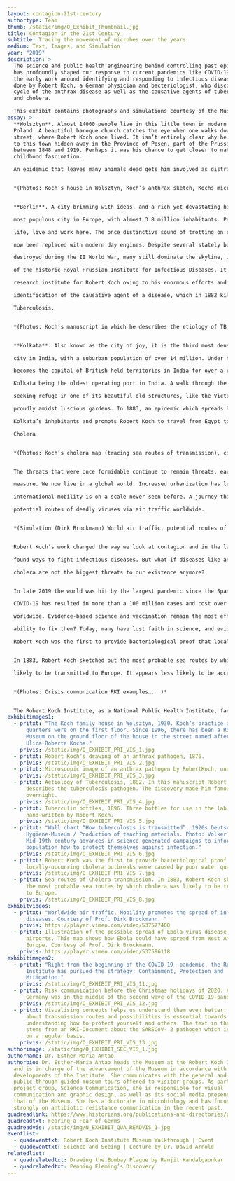 ```yaml
---
layout: contagion-21st-century
authortype: Team
thumb: /static/img/O_Exhibit_Thumbnail.jpg
title: Contagion in the 21st Century
subtitle: Tracing the movement of microbes over the years
medium: Text, Images, and Simulation
year: "2019"
description: >
  The science and public health engineering behind controlling past epidemics
  has profoundly shaped our response to current pandemics like COVID-19. Much of
  the early work around identifying and responding to infectious diseases was
  done by Robert Koch, a German physician and bacteriologist, who discovered the
  cycle of the anthrax disease as well as the causative agents of tuberculosis
  and cholera. 

  This exhibit contains photographs and simulations courtesy of the Museum at the Robert Koch Institute. It takes us through the various places around the world where Robert Koch made his pioneering discoveries, and provokes us to reflect on how our responses to infectious diseases continue to evolve through time.
essay: >-
  **Wolsztyn**. Almost 14000 people live in this little town in modern day
  Poland. A beautiful baroque church catches the eye when one walks down the
  street, where Robert Koch once lived. It isn’t entirely clear why he was drawn
  to this town hidden away in the Province of Posen, part of the Prussian empire
  between 1848 and 1919. Perhaps it was his chance to get closer to nature, his
  childhood fascination. 

  An epidemic that leaves many animals dead gets him involved as district physician. It was here that Koch, in 1876, provides first evidence of a link between a bacterium and an infectious disease: Anthrax.


  *(Photos: Koch’s house in Wolsztyn, Koch’s anthrax sketch, Kochs microscopic anthrax  image)* 


  **Berlin**. A city brimming with ideas, and a rich yet devastating history – it is now the second

  most populous city in Europe, with almost 3.8 million inhabitants. People from all walks of

  life, live and work here. The once distinctive sound of trotting on cobblestone streets has

  now been replaced with modern day engines. Despite several stately buildings being

  destroyed during the II World War, many still dominate the skyline, including the structures

  of the historic Royal Prussian Institute for Infectious Diseases. It was established as a

  research institute for Robert Koch owing to his enormous efforts and success in the

  identification of the causative agent of a disease, which in 1882 killed one in seven people:

  Tuberculosis.


  *(Photos: Koch’s manuscript in which he describes the etiology of TB, Tuberculin bottles  from Koch, Risk communication – spread of TB)* 


  **Kolkata**. Also known as the city of joy, it is the third most densely inhabited metropolitan

  city in India, with a suburban population of over 14 million. Under the British Raj, Kolkata

  becomes the capital of British-held territories in India for over a century, with the Port of

  Kolkata being the oldest operating port in India. A walk through the city at noon leaves you

  seeking refuge in one of its beautiful old structures, like the Victoria Memorial, which stands

  proudly amidst luscious gardens. In 1883, an epidemic which spreads like fire, plagues

  Kolkata’s inhabitants and prompts Robert Koch to travel from Egypt to India to investigate:

  Cholera


  *(Photos: Koch’s cholera map (tracing sea routes of transmission), city map of Kolkata  during Koch’s time)* 


  The threats that were once formidable continue to remain threats, each in their own

  measure. We now live in a global world. Increased urbanization has led to megacities, and

  international mobility is on a scale never seen before. A journey that took Robert Koch a  few weeks to complete now takes us a few hours. Even back in 1883, Robert Koch sketched out the most probable sea routes by which cholera, then thought of as a disease of the poor, was likely to find its way to the heart of Europe. Today scientists at the Robert Koch-Institute simulate the

  potential routes of deadly viruses via air traffic worldwide.


  *(Simulation (Dirk Brockmann) World air traffic, potential routes of deadly viruses)*


  Robert Koch’s work changed the way we look at contagion and in the last century we have

  found ways to fight infectious diseases. But what if diseases like anthrax, tuberculosis and

  cholera are not the biggest threats to our existence anymore?


  In late 2019 the world was hit by the largest pandemic since the Spanish flu of 1918.

  COVID-19 has resulted in more than a 100 million cases and cost over 2.5 million lives

  worldwide. Evidence-based science and vaccination remain the most effective ways of preventing and treating infection. So how worried should we really be, when we start to see the cracks in these concrete structures now holding the world of infectious medicine together? What should we do when we find that the rate at which these cracks get bigger surpasses our

  ability to fix them? Today, many have lost faith in science, and evidence-based knowledge

  Robert Koch was the first to provide bacteriological proof that locally-occurring cholera outbreaks were caused by poor water quality.


  In 1883, Robert Koch sketched out the most probable sea routes by which cholera was

  likely to be transmitted to Europe. It appears less likely to be accepted than fake news and rumours which often feed on our inner fears and emotions. Have we gone against our most powerful allies in the battle against infectious disease and is this contagion of disbelief spreading faster than a deadly virus?


  *(Photos: Crisis communication RKI examples….  )*


  The Robert Koch Institute, as a National Public Health Institute, faces many new challenges but remains a pillar of knowledge, evidence-based research,  communication and surveillance of public health. We connect with international  players in a quest to find solutions for global health problems.
exhibitimages1:
  - pritxt: "The Koch family house in Wolsztyn, 1930. Koch’s practice and the living
      quarters were on the first floor. Since 1996, there has been a Robert Koch
      Museum on the ground floor of the house in the street named after him:
      Ulica Roberta Kocha."
    privis: /static/img/O_EXHIBIT_PRI_VIS_1.jpg
  - pritxt: Robert Koch’s drawing of an anthrax pathogen, 1876.
    privis: /static/img/O_EXHIBIT_PRI_VIS_2.jpg
  - pritxt: Microscopic image of an anthrax pathogen by RobertKoch, undated.
    privis: /static/img/O_EXHIBIT_PRI_VIS_3.jpg
  - pritxt: Aetiology of Tuberculosis, 1882. In this manuscript Robert Koch first
      describes the tuberculosis pathogen. The discovery made him famous
      overnight.
    privis: /static/img/O_EXHIBIT_PRI_VIS_4.jpg
  - pritxt: Tuberculin bottles, 1896. Three bottles for use in the lab with labels
      hand-written by Robert Koch.
    privis: /static/img/O_EXHIBIT_PRI_VIS_5.jpg
  - pritxt: "Wall chart “How tuberculosis is transmitted”, 1920s Deutsches
      Hygiene-Museum / Production of teaching materials. Photo: Volker Kreidler.
      Mid-19th century advances in science generated campaigns to inform the
      population how to protect themselves against infection."
    privis: /static/img/O_EXHIBIT_PRI_VIS_6.jpg
  - pritxt: Robert Koch was the first to provide bacteriological proof that
      locally-occurring cholera outbreaks were caused by poor water quality.
    privis: /static/img/O_EXHIBIT_PRI_VIS_7.jpg
  - pritxt: Sea routes of Cholera transmission. In 1883, Robert Koch sketched out
      the most probable sea routes by which cholera was likely to be transmitted
      to Europe.
    privis: /static/img/O_EXHIBIT_PRI_VIS_8.jpg
exhibitvideos:
  - pritxt: "Worldwide air traffic. Mobility promotes the spread of infectious
      diseases. Courtesy of Prof. Dirk Brockmann. "
    privis: https://player.vimeo.com/video/537577400
  - pritxt: Illustration of the possible spread of Ebola virus disease through
      airports. This map shows how Ebola could have spread from West Africa to
      Europe. Courtesy of Prof. Dirk Brockmann.
    privis: https://player.vimeo.com/video/537596118
exhibitimages2:
  - pritxt: "Right from the beginning of the COVID-19- pandemic, the Robert Koch
      Institute has pursued the strategy: Containment, Protection and
      Mitigation."
    privis: /static/img/O_EXHIBIT_PRI_VIS_11.jpg
  - pritxt: Risk communication before the Christmas holidays of 2020. At the time
      Germany was in the middle of the second wave of the COVID-19-pandemic.
    privis: /static/img/O_EXHIBIT_PRI_VIS_12.jpg
  - pritxt: Visualising concepts helps us understand them even better. Communication
      about transmission routes and possibilities is essential towards
      understanding how to protect yourself and others. The text in the photo
      stems from an RKI-Document about the SARSCoV- 2 pathogen which is updated
      on a regular basis.
    privis: /static/img/O_EXHIBIT_PRI_VIS_13.jpg
authorimage: /static/img/O_EXHIBIT_SEC_VIS_1.jpg
authorname: Dr. Esther-Maria Antao
authorbio: Dr. Esther-Maria Antao heads the Museum at the Robert Koch Institute
  and is in charge of the advancement of the Museum in accordance with ongoing
  developments of the Institute. She communicates with the general and expert
  public through guided museum tours offered to visitor groups. As part of the
  project group, Science Communication, she is responsible for visual
  communication and graphic design, as well as its social media presence and
  that of the Museum. She has a doctorate in microbiology and has focused
  strongly on antibiotic resistance communication in the recent past.
quadreadlink: https://www.historians.org/publications-and-directories/perspectives-on-history/october-2020/fearing-a-fear-of-germs-how-did-the-surgical-mask-transform-from-a-sign-of-bigotry-to-a-sign-of-care
quadreadtxt: Fearing a Fear of Germs
quadreadvis: /static/img/N_EXHIBIT_QUA_READVIS_1.jpg
eventlist:
  - quadeventtxt: Robert Koch Institute Museum Walkthrough | Event
  - quadeventtxt: Science and Seeing | Lecture by Dr. David Arnold
relatedlist:
  - quadrelatedtxt: Drawing the Bombay Plague by Ranjit Kandalgaonkar
  - quadrelatedtxt: Penning Fleming’s Discovery
---
```

